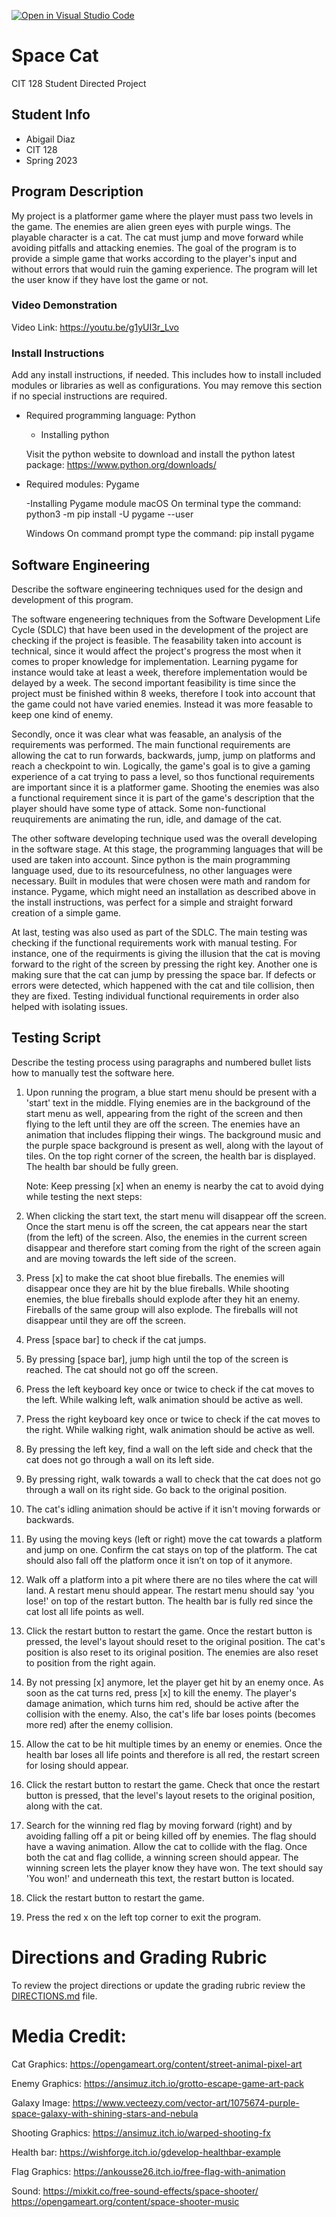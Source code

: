 [![Open in Visual Studio Code](https://classroom.github.com/assets/open-in-vscode-c66648af7eb3fe8bc4f294546bfd86ef473780cde1dea487d3c4ff354943c9ae.svg)](https://classroom.github.com/online_ide?assignment_repo_id=10716410&assignment_repo_type=AssignmentRepo)
# Space Cat

CIT 128 Student Directed Project

## Student Info

- Abigail Diaz
- CIT 128
- Spring 2023

## Program Description

My project is a platformer game where the player must pass two levels in the game. 
The enemies are alien green eyes with purple wings. The playable character is a cat.
The cat must jump and move forward while avoiding pitfalls and attacking enemies.
The goal of the program is to provide a simple game that works according to the player's input and
without errors that would ruin the gaming experience. The program will let the user know if they
have lost the game or not.

### Video Demonstration

Video Link: https://youtu.be/g1yUI3r_Lvo

### Install Instructions

Add any install instructions, if needed. This includes how to install included modules or libraries as well as configurations. You may remove this section if no special instructions are required.

- Required programming language: Python
  - Installing python
  
  Visit the python website to download and install the python latest package: https://www.python.org/downloads/

- Required modules: Pygame

  -Installing Pygame module 
    macOS
    On terminal type the command:
    python3 -m pip install -U pygame --user

    Windows
    On command prompt type the command:
    pip install pygame

## Software Engineering

Describe the software engineering techniques used for the design and development of this program.

The software engeneering techniques from the Software Development Life Cycle (SDLC) that have been used in the development of the project are checking if the project is feasible. The feasability taken into account is technical, since it would affect the project's progress the most when it comes to proper knowledge for implementation. Learning pygame for instance would take at least a week, therefore implementation would be delayed by a week. The second important feasibility is time since the project must be finished within 8 weeks, therefore I took into account that the game could not have varied enemies. Instead it was more feasable to keep one kind of enemy.

Secondly, once it was clear what was feasable, an analysis of the requirements was performed. The main functional requirements are allowing the cat to run forwards, backwards, jump, jump on platforms and reach a checkpoint to win. Logically, the game's goal is to give a gaming experience of a cat trying to pass a level, so thos functional requirements are important since it is a platformer game. Shooting the enemies was also a functional requirement since it is part of the game's description that the player should have some type of attack. Some non-functional reuquirements are animating the run, idle, and damage of the cat.

The other software developing technique used was the overall developing in the software stage. At this stage, the programming languages that will be used are taken into account. Since python is the main programming language used, due to its resourcefulness, no other languages were necessary. Built in modules that were chosen were math and random for instance. Pygame, which might need an installation as described above in the install instructions, was perfect for a simple and straight forward creation of a simple game.

At last, testing was also used as part of the SDLC. The main testing was checking if the functional requirements work with manual testing. For instance, one of the requirments is giving the illusion that the cat is moving forward to the right of the screen by pressing the right key. Another one is making sure that the cat can jump by pressing the space bar. If defects or errors were detected, which happened with the cat and tile collision, then they are fixed. Testing individual functional requirements in order also helped with isolating issues.

## Testing Script

Describe the testing process using paragraphs and numbered bullet lists how to manually test the software here. 
  
1. Upon running the program, a blue start menu should be present with a 'start' text in the middle. Flying enemies are in the background of the start menu as well, appearing from the right of the screen and then flying to the left until they are off the screen. The enemies have an animation that includes flipping their wings. The background music and the purple space background is present as well, along with the layout of tiles. On the top right corner of the screen, the health bar is displayed. The health bar should be fully green.
   
   Note: Keep pressing [x] when an enemy is nearby the cat to avoid dying while testing the next steps:
   
2. When clicking the start text, the start menu will disappear off the screen. Once the start menu is off the screen, the cat appears near the start (from the left) of the screen. Also, the enemies in the current screen disappear and therefore start coming from the right of the screen again and are moving towards the left side of the screen.
   
3. Press [x] to make the cat shoot blue fireballs. The enemies will disappear once they are hit by the blue fireballs. While shooting enemies, the blue fireballs should explode after they hit an enemy. Fireballs of the same group will also explode. The fireballs will not disappear until they are off the screen.
   
4. Press [space bar] to check if the cat jumps.

5. By pressing [space bar], jump high until the top of the screen is reached. The cat should not go off the screen.
   
6. Press the left keyboard key once or twice to check if the cat moves to the left. While walking left, walk animation should be active as well.

7. Press the right keyboard key once or twice to check if the cat moves to the right. While walking right, walk animation should be active as well.

8. By pressing the left key, find a wall on the left side and check that the cat does not go through a wall on its left side.

9. By pressing right, walk towards a wall to check that the cat does not go through a wall on its right side. Go back to the original position.
   
10. The cat's idling animation should be active if it isn't moving forwards or backwards.
  
11. By using the moving keys (left or right) move the cat towards a platform and jump on one. Confirm the cat stays on top of the platform. The cat should also fall off the platform once it isn’t on top of it anymore.
   
12. Walk off a platform into a pit where there are no tiles where the cat will land. A restart menu should appear. The restart menu should say 'you lose!' on top of the restart button. The health bar is fully red since the cat lost all life points as well.
   
13. Click the restart button to restart the game. Once the restart button is pressed, the level's layout should reset to the original position. The cat's position is also reset to its original position. The enemies are also reset to position from the right again.
   
14. By not pressing [x] anymore, let the player get hit by an enemy once. As soon as the cat turns red, press [x] to kill the enemy. The player's damage animation, which turns him red, should be active after the collision with the enemy. Also, the cat's life bar loses points (becomes more red) after the enemy collision.
   
15. Allow the cat to be hit multiple times by an enemy or enemies. Once the health bar loses all life points and therefore is all red, the restart screen for losing should appear.
   
16. Click the restart button to restart the game. Check that once the restart button is pressed, that the level's layout resets to the original position, along with the cat.
  
17. Search for the winning red flag by moving forward (right) and by avoiding falling off a pit or being killed off by enemies. The flag should have a waving animation. Allow the cat to collide with the flag. Once both the cat and flag collide, a winning screen should appear. The winning screen lets the player know they have won. The text should say 'You won!' and underneath this text, the restart button is located.
   
18. Click the restart button to restart the game.
   
19. Press the red x on the left top corner to exit the program.


 # Directions and Grading Rubric

To review the project directions or update the grading rubric review the [DIRECTIONS.md](DIRECTIONS.md) file.

# Media Credit:

Cat Graphics:
https://opengameart.org/content/street-animal-pixel-art

Enemy Graphics:
https://ansimuz.itch.io/grotto-escape-game-art-pack

Galaxy Image:
https://www.vecteezy.com/vector-art/1075674-purple-space-galaxy-with-shining-stars-and-nebula

Shooting Graphics:
https://ansimuz.itch.io/warped-shooting-fx

Health bar: 
https://wishforge.itch.io/gdevelop-healthbar-example

Flag Graphics:
https://ankousse26.itch.io/free-flag-with-animation

Sound:
https://mixkit.co/free-sound-effects/space-shooter/
https://opengameart.org/content/space-shooter-music

